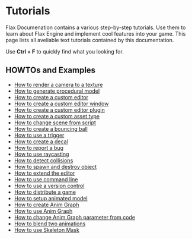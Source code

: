 # Tutorials

Flax Documenation contains a various step-by-step tutorials.
Use them to learn about Flax Engine and implement cool features into your game.
This page lists all aveliable text tutorials contained by this documentation.

Use **Ctrl + F** to quickly find what you looking for.

## HOWTOs and Examples

* [How to render a camera to a texture](../../graphics/cameras/render-camera-to-texture.md)
* [How to generate procedural model](../../graphics/models/generate-model.md)
* [How to create a custom editor](../../scripting/tutorials/custom-editor.md)
* [How to create a custom editor window](../../scripting/tutorials/custom-window.md)
* [How to create a custom editor plugin](../../scripting/tutorials/custom-plugin.md)
* [How to create a custom asset type](../../scripting/tutorials/custom-asset.md)
* [How to change scene from script](../../scripting/tutorials/change-scene.md)
* [How to create a bouncing ball](../../physics/tutorials/bouncing-ball.md)
* [How to use a trigger](../../physics/tutorials/use-trigger.md)
* [How to create a decal](../../graphics/decals/create-decal.md)
* [How to report a bug](../../contributing/report-a-bug.md)
* [How to use raycasting](../../physics/raycasting.md)
* [How to detect collisions](../../physics/collisions.md)
* [How to spawn and destroy object](../../scripting/objects-lifetime.md)
* [How to extend the editor](../../editor/advanced/extending-editor.md)
* [How to use command line](../../editor/advanced/command-line-access.md)
* [How to use a version control](../../get-started/version-control.md)
* [How to distribute a game](../../get-started/distribute-a-game.md)
* [How to setup animated model](../../animation/tutorials/setup-animated-model.md)
* [How to create Anim Graph](../../animation/tutorials/create-anim-graph.md)
* [How to use Anim Graph](../../animation/tutorials/use-anim-graph.md)
* [How to change Anim Graph parameter from code](../../animation/tutorials/change-anim-graph-param.md)
* [How to blend two animations](../../animation/tutorials/blend-anims.md)
* [How to use Skeleton Mask](../../animation/tutorials/use-skeleton-mask.md)

